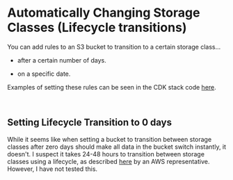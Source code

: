 # Automatically Changing Storage Classes (Lifecycle transitions)

You can add rules to an S3 bucket to transition to a certain storage class...

* after a certain number of days.

* on a specific date.

Examples of setting these rules can be seen in the CDK stack code [here](https://github.com/mateimarica/s3-data-retention/blob/d15c14f17c52f5f5ee16d73846b0cb9af042aed1/cdk-data-retention-test/cdk_data_retention_test/cdk_data_retention_test_stack.py#L30).

<br>

## Setting Lifecycle Transition to 0 days

While it seems like when setting a bucket to transition between storage classes after zero days should make all data in the bucket switch instantly, it doesn't. I suspect it takes 24-48 hours to transition between storage classes using a lifecycle, as described [here](https://forums.aws.amazon.com/thread.jspa?threadID=222539&tstart=0&messageID=693975#693975) by an AWS representative. However, I have not tested this.